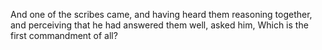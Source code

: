 And one of the scribes came, and having heard them reasoning together, and perceiving that he had answered them well, asked him, Which is the first commandment of all?
